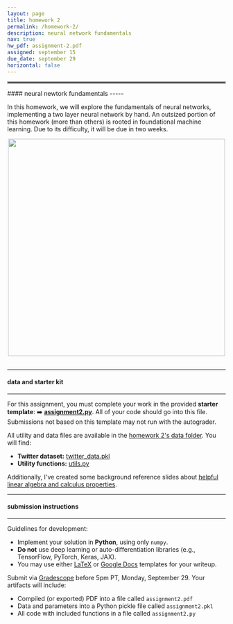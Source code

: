 ```yaml
---
layout: page
title: homework 2
permalink: /homework-2/
description: neural network fundamentals
nav: true
hw_pdf: assignment-2.pdf
assigned: september 15
due_date: september 29
horizontal: false
---
```


<hr style="border:2px solid gray">
#### neural newtork fundamentals
-----

In this homework, we will explore the fundamentals of neural networks, implementing a two layer neural network by hand. An outsized portion of this homework (more than others) is rooted in foundational machine learning. Due to its difficulty, it will be due in two weeks.

<center>
<img 
  src="https://imageio.forbes.com/specials-images/imageserve/64f8e481ed69b0d89df9e2c7/Twitter-rebrands-to-X/960x0.png"
  width="500" height="auto">
</center>
<br>

-----
#### data and starter kit
-----

For this assignment, you must complete your work in the provided **starter template**: ➡️ [**assignment2.py**](https://course.ccs.neu.edu/cs6120f25/assets/python/assignment2.py). All of your code should go into this file. Submissions not based on this template may not run with the autograder. 

All utility and data files are available in the [homework 2's data folder](https://course.ccs.neu.edu/cs6120f25/data/twitter/). You will find:
- **Twitter dataset:** [twitter_data.pkl](https://course.ccs.neu.edu/cs6120f25/data/twitter/twitter_data.pkl)  
- **Utility functions:** [utils.py](https://course.ccs.neu.edu/cs6120f25/data/twitter/utils.py)  

Additionally, I've created some background reference slides about [helpful linear algebra and calculus properties](https://docs.google.com/presentation/d/1zy2veJEjDT-0acPbGsrEC93EP0MOZIx54jL-gA7wPqE).


-----
#### submission instructions
-----

Guidelines for development:
- Implement your solution in **Python**, using only `numpy`.  
- **Do not** use deep learning or auto-differentiation libraries (e.g., TensorFlow, PyTorch, Keras, JAX).  
- You may use either [LaTeX](https://www.overleaf.com/read/gbwryydmdjhv) or [Google Docs](https://docs.google.com/document/d/1Q8fpJo-gF_L0_TwUdw5E7x7faOAStK4n) templates for your writeup.

Submit via [Gradescope](https://www.gradescope.com) before 5pm PT, Monday, September 29. Your artifacts will include:

* Compiled (or exported) PDF into a file called `assignment2.pdf`
* Data and parameters into a Python pickle file called `assignment2.pkl`
* All code with included functions in a file called `assignment2.py`
